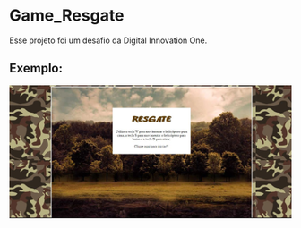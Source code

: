# Game_Resgate
 Esse projeto foi um desafio da Digital Innovation One.
 
 ## Exemplo:
 
 ![alt text](imgs/Capturar.JPG)
